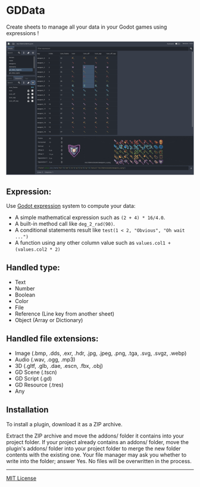 # GDData

Create sheets to manage all your data in your Godot games using expressions !

![Screenshots](screenshots/screenshot.png)

## Expression:
Use [Godot expression](https://docs.godotengine.org/en/stable/tutorials/scripting/evaluating_expressions.html) system to compute your data:
- A simple mathematical expression such as ```(2 + 4) * 16/4.0```.
- A built-in method call like ```deg_2_rad(90)```.
- A conditional statements result like ```test(1 < 2, "Obvious", "Oh wait ...")```
- A function using any other column value such as ```values.col1 + (values.col2 * 2)```

## Handled type:
- Text
- Number
- Boolean
- Color
- File
- Reference (Line key from another sheet)
- Object (Array or Dictionary)

## Handled file extensions:
- Image (.bmp, .dds, .exr, .hdr, .jpg, .jpeg, .png, .tga, .svg, .svgz, .webp)
- Audio (.wav, .ogg, .mp3)
- 3D (.gltf, .glb, .dae, .escn, .fbx, .obj)
- GD Scene (.tscn)
- GD Script (.gd)
- GD Resource (.tres)
- Any

## Installation

To install a plugin, download it as a ZIP archive.

Extract the ZIP archive and move the addons/ folder it contains into your project folder. If your project already contains an addons/ folder, move the plugin's addons/ folder into your project folder to merge the new folder contents with the existing one. Your file manager may ask you whether to write into the folder; answer Yes. No files will be overwritten in the process.

---

[MIT License](https://github.com/wod-rsarrazin/gd-data/blob/main/LICENSE)
